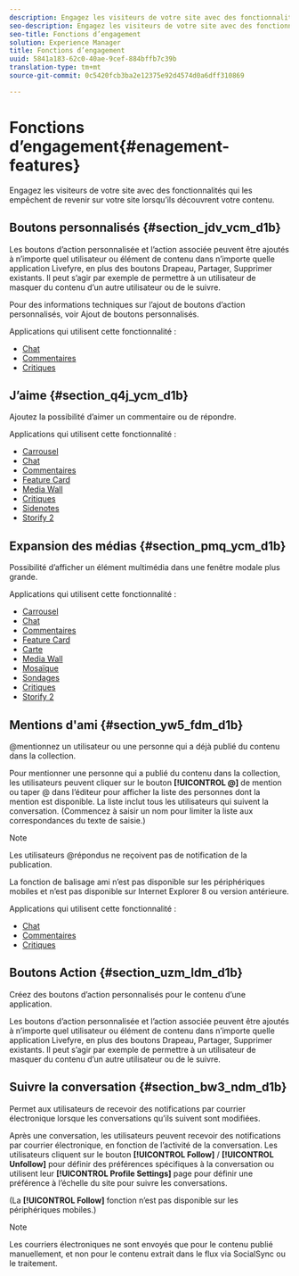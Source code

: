 ```yaml
---
description: Engagez les visiteurs de votre site avec des fonctionnalités qui les empêchent de revenir sur votre site lorsqu’ils découvrent votre contenu.
seo-description: Engagez les visiteurs de votre site avec des fonctionnalités qui les empêchent de revenir sur votre site lorsqu’ils découvrent votre contenu.
seo-title: Fonctions d’engagement
solution: Experience Manager
title: Fonctions d’engagement
uuid: 5841a183-62c0-40ae-9cef-884bffb7c39b
translation-type: tm+mt
source-git-commit: 0c5420fcb3ba2e12375e92d4574d0a6dff310869

---
```



# Fonctions d’engagement{#enagement-features}

Engagez les visiteurs de votre site avec des fonctionnalités qui les empêchent de revenir sur votre site lorsqu’ils découvrent votre contenu.

## Boutons personnalisés {#section_jdv_vcm_d1b}

Les boutons d’action personnalisée et l’action associée peuvent être ajoutés à n’importe quel utilisateur ou élément de contenu dans n’importe quelle application Livefyre, en plus des boutons Drapeau, Partager, Supprimer existants. Il peut s’agir par exemple de permettre à un utilisateur de masquer du contenu d’un autre utilisateur ou de le suivre.

Pour des informations techniques sur l’ajout de boutons d’action personnalisés, voir Ajout de boutons personnalisés.

Applications qui utilisent cette fonctionnalité :

* [Chat](../c-about-apps/c-chat-app/c-chat-app.md#c_chat_app)
* [Commentaires](/help/using/c-about-apps/c-comments/c-comments.md)
* [Critiques](../c-about-apps/c-reviews-app/c-reviews-app.md#c_reviews_app)

## J’aime {#section_q4j_ycm_d1b}

Ajoutez la possibilité d’aimer un commentaire ou de répondre.

Applications qui utilisent cette fonctionnalité :

* [Carrousel](../c-about-apps/c-carousel-app/c-carousel-app.md#c_carousel_app)
* [Chat](../c-about-apps/c-chat-app/c-chat-app.md#c_chat_app)
* [Commentaires](/help/using/c-about-apps/c-comments/c-comments.md)
* [Feature Card](../c-about-apps/c-feature-card-app/c-feature-card-app.md#c_feature_card_app)
* [Media Wall](../c-about-apps/c-media-wall-app/c-media-wall-app.md#c_media_wall_app)
* [Critiques](../c-about-apps/c-reviews-app/c-reviews-app.md#c_reviews_app)
* [Sidenotes](../c-about-apps/c-sidenotes-app/c-sidenotes-app.md#c_sidenotes_app)
* [Storify 2](../c-about-apps/c-storify2/c-storify2.md#c_storify2)

## Expansion des médias {#section_pmq_ycm_d1b}

Possibilité d’afficher un élément multimédia dans une fenêtre modale plus grande.

Applications qui utilisent cette fonctionnalité :

* [Carrousel](../c-about-apps/c-carousel-app/c-carousel-app.md#c_carousel_app)
* [Chat](../c-about-apps/c-chat-app/c-chat-app.md#c_chat_app)
* [Commentaires](/help/using/c-about-apps/c-comments/c-comments.md)
* [Feature Card](../c-about-apps/c-feature-card-app/c-feature-card-app.md#c_feature_card_app)
* [Carte](../c-about-apps/c-map-app/c-map-app.md#c_map_app)
* [Media Wall](../c-about-apps/c-media-wall-app/c-media-wall-app.md#c_media_wall_app)
* [Mosaïque](../c-about-apps/c-mosaic-app/c-mosaic-app.md#c_mosaic_app)
* [Sondages](../c-about-apps/c-polls-app/c-polls-app.md#c_polls_app)
* [Critiques](../c-about-apps/c-reviews-app/c-reviews-app.md#c_reviews_app)
* [Storify 2](../c-about-apps/c-storify2/c-storify2.md#c_storify2)

## Mentions d'ami {#section_yw5_fdm_d1b}

@mentionnez un utilisateur ou une personne qui a déjà publié du contenu dans la collection.

Pour mentionner une personne qui a publié du contenu dans la collection, les utilisateurs peuvent cliquer sur le bouton **[!UICONTROL @]** de mention ou taper @ dans l’éditeur pour afficher la liste des personnes dont la mention est disponible. La liste inclut tous les utilisateurs qui suivent la conversation. (Commencez à saisir un nom pour limiter la liste aux correspondances du texte de saisie.)

>[!NOTE]
>
>Les utilisateurs @répondus ne reçoivent pas de notification de la publication.

La fonction de balisage ami n’est pas disponible sur les périphériques mobiles et n’est pas disponible sur Internet Explorer 8 ou version antérieure.

Applications qui utilisent cette fonctionnalité :

* [Chat](../c-about-apps/c-chat-app/c-chat-app.md#c_chat_app)
* [Commentaires](/help/using/c-about-apps/c-comments/c-comments.md)
* [Critiques](../c-about-apps/c-reviews-app/c-reviews-app.md#c_reviews_app)

## Boutons Action {#section_uzm_ldm_d1b}

Créez des boutons d’action personnalisés pour le contenu d’une application.

Les boutons d’action personnalisée et l’action associée peuvent être ajoutés à n’importe quel utilisateur ou élément de contenu dans n’importe quelle application Livefyre, en plus des boutons Drapeau, Partager, Supprimer existants. Il peut s’agir par exemple de permettre à un utilisateur de masquer du contenu d’un autre utilisateur ou de le suivre.

## Suivre la conversation {#section_bw3_ndm_d1b}

Permet aux utilisateurs de recevoir des notifications par courrier électronique lorsque les conversations qu’ils suivent sont modifiées.

Après une conversation, les utilisateurs peuvent recevoir des notifications par courrier électronique, en fonction de l’activité de la conversation. Les utilisateurs cliquent sur le bouton **[!UICONTROL Follow]** / **[!UICONTROL Unfollow]** pour définir des préférences spécifiques à la conversation ou utilisent leur **[!UICONTROL Profile Settings]** page pour définir une préférence à l’échelle du site pour suivre les conversations.

(La **[!UICONTROL Follow]** fonction n’est pas disponible sur les périphériques mobiles.)

>[!NOTE]
>
>Les courriers électroniques ne sont envoyés que pour le contenu publié manuellement, et non pour le contenu extrait dans le flux via SocialSync ou le traitement.

